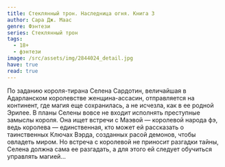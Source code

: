 ```yaml
---
title: Стеклянный трон. Наследница огня. Книга 3
author: Сара Дж. Маас
genre: Фэнтези
series: Стеклянный трон
tags:
  - 18+
  - фэнтези
image: /src/assets/img/2844024_detail.jpg
have: true
read: true
---
```

По заданию короля-тирана Селена Сардотин, величайшая в Адарланском королевстве женщина-ассасин, отправляется на континент, где магия еще сохранилась, а не исчезла, как в ее родной Эрилее. В планы Селены вовсе не входит исполнять преступные замыслы короля. Она ищет встречи с Маэвой — королевой народа фэ, ведь королева — единственная, кто может ей рассказать о таинственных Ключах Вэрда, созданных расой демонов, чтобы овладеть миром. Но встреча с королевой не приносит разгадки тайны, Селена должна сама ее разгадать, а для этого ей следует обучиться управлять магией…
